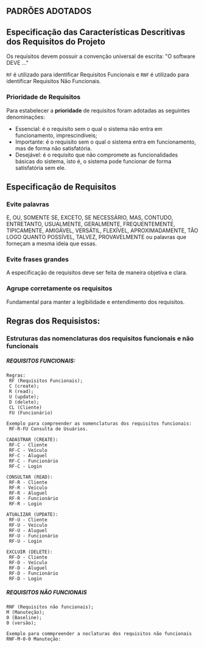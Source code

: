 ## PADRÕES ADOTADOS

## Especificação das Características Descritivas dos Requisitos do Projeto

Os requisitos devem possuir a convenção universal de escrita: "O software DEVE ..."

`RF` é utilizado para identificar Requisitos Funcionais e `RNF` é utilizado para identificar Requisitos Não Funcionais.

### Prioridade de Requisitos

Para estabelecer a **prioridade** de requisitos foram adotadas as seguintes denominações:
* Essencial: é o requisito sem o qual o sistema não entra em funcionamento, imprescindíveis;
* Importante: é o requisito sem o qual o sistema entra em funcionamento, mas de forma não satisfatória.
* Desejável: é o requisito que não compromete as funcionalidades básicas do sistema, isto é, o sistema pode funcionar de forma satisfatória sem ele.

## Especificação de Requisitos

### Evite palavras

E, OU, SOMENTE SE, EXCETO, SE NECESSÁRIO, MAS, CONTUDO, ENTRETANTO, USUALMENTE, GERALMENTE, FREQUENTEMENTE, TIPICAMENTE, AMIGÁVEL, VERSÁTIL, FLEXÍVEL, APROXIMADAMENTE, TÃO LOGO QUANTO POSSÍVEL, TALVEZ, PROVAVELMENTE 
ou palavras que forneçam a mesma ideia que essas.

### Evite frases grandes

A especificação de requisitos deve ser feita de maneira objetiva e clara.

### Agrupe corretamente os requisitos

Fundamental para manter a legibilidade e entendimento dos requisitos.

## Regras dos Requisistos:

### Estruturas das nomenclaturas dos requisitos funcionais e não funcionais

##### REQUISITOS FUNCIONAIS:
     
    Regras:
     RF (Requisitos Funcionais);
     C (create);
     R (read);
     U (update);
     D (delete);
     CL (Cliente)
     FU (Funcionário)
     
    Exemplo para compreender as nomenclaturas dos requisitos funcionais:
     RF-R-FU Consulta de Usuários.
     
    CADASTRAR (CREATE):
     RF-C - Cliente
     RF-C - Veículo
     RF-C - Aluguel
     RF-C - Funcionário
     RF-C - Login

    CONSULTAR (READ):
     RF-R - Cliente
     RF-R - Veículo
     RF-R - Aluguel
     RF-R - Funcionário 
     RF-R - Login
  
    ATUALIZAR (UPDATE):
     RF-U - Cliente
     RF-U - Veículo
     RF-U - Aluguel
     RF-U - Funcionário 
     RF-U - Login
 
    EXCLUIR (DELETE):
     RF-D - Cliente
     RF-D - Veículo
     RF-D - Aluguel
     RF-D - Funcionário 
     RF-D - Login
     
##### REQUISITOS NÃO FUNCIONAIS
    
    RNF (Requisitos não funcionais);
    M (Manuteção);
    0 (Baseline);
    0 (versão);

    Exemplo para commpreender a noclaturas dos requisitos não funcionais
    RNF-M-0-0 Manuteção:
